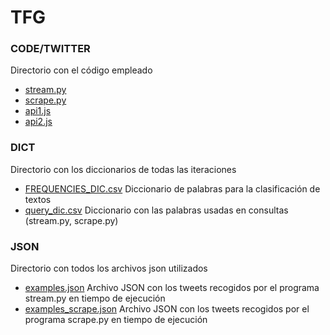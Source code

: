 # TFG

### CODE/TWITTER
Directorio con el código empleado
- [stream.py](https://github.com/injustweet-tfg/Data-Recollection/blob/master/code/twitter/stream.py)   
- [scrape.py](https://github.com/injustweet-tfg/Data-Recollection/blob/master/code/twitter/scrape.py)  
- [api1.js](https://github.com/injustweet-tfg/Data-Recollection/blob/master/code/twitter/api1.js)  
- [api2.js](https://github.com/injustweet-tfg/Data-Recollection/blob/master/code/twitter/api2.js)      
### DICT
Directorio con los diccionarios de todas las iteraciones
- [FREQUENCIES_DIC.csv](https://github.com/injustweet-tfg/Data-Recollection/blob/master/dict/FREQUENCIES_DIC.csv) Diccionario de palabras para la clasificación de textos
- [query_dic.csv](https://github.com/injustweet-tfg/Data-Recollection/blob/master/dict/query_dic.csv)  Diccionario con las palabras usadas en consultas (stream.py, scrape.py)
### JSON
Directorio con todos los archivos json utilizados
- [examples.json](https://github.com/injustweet-tfg/Data-Recollection/blob/master/json/examples.json) Archivo JSON con los tweets recogidos por el programa stream.py en tiempo de ejecución
- [examples_scrape.json](https://github.com/injustweet-tfg/Data-Recollection/blob/master/json/examples_scrape.json) Archivo JSON con los tweets recogidos por el programa scrape.py en tiempo de ejecución
